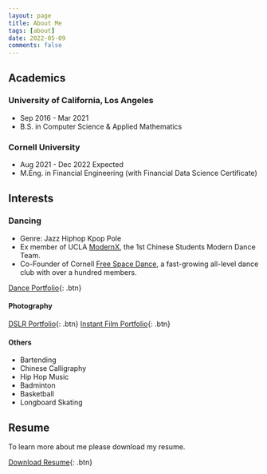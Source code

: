 ```yaml
---
layout: page
title: About Me
tags: [about]
date: 2022-05-09
comments: false
---
```


## Academics
### University of California, Los Angeles
* Sep 2016 - Mar 2021
* B.S. in Computer Science & Applied Mathematics

### Cornell University
* Aug 2021 - Dec 2022 Expected
* M.Eng. in Financial Engineering (with Financial Data Science Certificate)


## Interests
### Dancing
* Genre: Jazz Hiphop Kpop Pole
* Ex member of UCLA [ModernX](https://www.youtube.com/channel/UCB9BrzoqaHIm_H0ug1yydFQ), the 1st Chinese Students Modern Dance Team.
* Co-Founder of Cornell [Free Space Dance](https://cornell.campusgroups.com/space/club_signup), a fast-growing all-level dance club with over a hundred members.

[Dance Portfolio](https://github.com/sihanmin/dance/){: .btn}

#### Photography
[DSLR Portfolio](https://github.com/sihanmin/dslr/){: .btn}
[Instant Film Portfolio](https://github.com/sihanmin/instant/){: .btn}

#### Others
* Bartending
* Chinese Calligraphy
* Hip Hop Music
* Badminton
* Basketball
* Longboard Skating


## Resume

To learn more about me please download my resume.
      
[Download Resume](https://github.com/sihanmin/sihanmin.github.io/assets/resume.pdf){: .btn}
